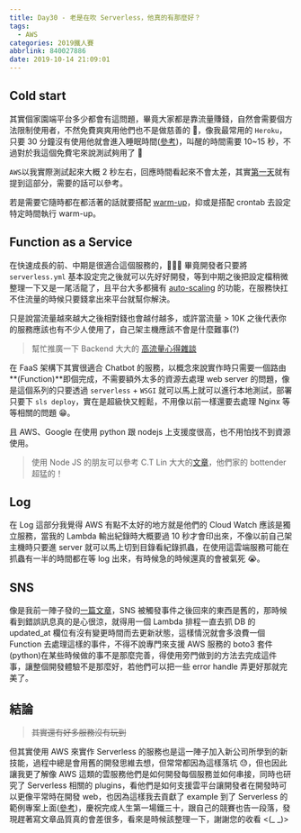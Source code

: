 ```yaml
---
title: Day30 - 老是在吹 Serverless，他真的有那麼好？
tags:
  - AWS
categories: 2019鐵人賽
abbrlink: 840027886
date: 2019-10-14 21:09:01
---
```


## Cold start

其實個家園端平台多少都會有這問題，畢竟大家都是靠流量賺錢，自然會需要個方法限制使用者，不然免費爽爽用他們也不是做慈善的 🤣，像我最常用的 `Heroku`，只要 30 分鐘沒有使用他就會進入睡眠時間([參考](https://devcenter.heroku.com/articles/free-dyno-hours))，叫醒的時間需要 10~15 秒，不過對於我這個免費宅來說測試夠用了 🤣

`AWS`以我實際測試起來大概 2 秒左右，回應時間看起來不會太差，其實[第一天](https://ithelp.ithome.com.tw/articles/10213431)就有提到這部分，需要的話可以參考。

若是需要它隨時都在都活著的話就要搭配 [warm-up](https://ithelp.ithome.com.tw/articles/10226742)，抑或是搭配 crontab 去設定特定時間執行 warm-up。

## Function as a Service

在快速成長的前、中期是很適合這個服務的， 畢竟開發者只要將 `serverless.yml` 基本設定完之後就可以先好好開發，等到中期之後把設定檔稍微整理一下又是一尾活龍了，且平台大多都擁有 [auto-scaling](https://aws.amazon.com/tw/autoscaling/) 的功能，在服務快扛不住流量的時候只要錢拿出來平台就幫你解決。

只是說當流量越來越大之後相對錢也會越付越多，或許當流量 > 10K 之後代表你的服務應該也有不少人使用了，自己架主機應該不會是什麼難事(?)

> 幫忙推廣一下 Backend 大大的 [高流量心得雜談](https://github.com/TritonHo/slides/blob/master/Taipei%202019-10%20talk/concurrency.pdf?fbclid=IwAR3R67wIt5fXPjG3hZNHaVw3tuCVrpNJtIdecTTIiQz0dgT-bZwymIYLYiA)

在 FaaS 架構下其實很適合 Chatbot 的服務，以概念來說實作時只需要一個路由**(Function)**即個完成，不需要額外太多的資源去處理 web server 的問題，像是這個系列的只要透過 `serverless` + `WSGI` 就可以馬上就可以進行本地測試，部署只要下 `sls deploy`，實在是超級快又輕鬆，不用像以前一樣還要去處理 Nginx 等等相關的問題 😁。

且 AWS、Google 在使用 python 跟 nodejs 上支援度很高，也不用怕找不到資源使用。

> 使用 Node JS 的朋友可以參考 C.T Lin 大大的[文章](https://ithelp.ithome.com.tw/users/20103630/ironman/2798)，他們家的 bottender 超猛的！

## Log

在 Log 這部分我覺得 AWS 有點不太好的地方就是他們的 Cloud Watch 應該是獨立服務，當我的 Lambda 輸出紀錄時大概要過 10 秒才會印出來，不像以前自己架主機時只要進 server 就可以馬上切到目錄看紀錄抓蟲，在使用這雲端服務可能在抓蟲有一半的時間都在等 log 出來，有時候急的時候還真的會被氣死 😭。

## SNS

像是我前一陣子發的[一篇文章](https://medium.com/@nijia.lin/use-serverless-corn-to-execute-sns-getendpointattributes-returns-old-data-after-e7df7c09b45b)，SNS 被觸發事件之後回來的東西是舊的，那時候看到錯誤訊息真的是心很涼，就得用一個 Lambda 排程一直去抓 DB 的 updated_at 欄位有沒有變更時間而去更新狀態，這樣情況就會多浪費一個 Function 去處理這樣的事件，不得不說專門來支援 AWS 服務的 boto3 套件(python)在某些時候做的事不是那麼完善，得使用旁門做到的方法去完成這件事，讓整個開發體驗不是那麼好，若他們可以把一些 error handle 弄更好那就完美了。

## 結論

> ~~其實還有好多服務沒有玩到~~

但其實使用 AWS 來實作 Serverless 的服務也是這一陣子加入新公司所學到的新技能，過程中總是會用舊的開發思維去想，但常常都因為這樣落坑 😓，但也因此讓我更了解像 AWS 這類的雲服務他們是如何開發每個服務並如何串接，同時也研究了 Serverless 相關的 plugins，看他們是如何支援雲平台讓開發者在開發時可以更像平常時在開發 web，也因為這樣我去貢獻了 example 到了 Serverless 的範例專案上面([參考](https://github.com/serverless/examples/pulls?q=is%3Apr+author%3Alouis70109+is%3Aclosed))，慶祝完成人生第一場鐵三十，跟自己的競賽也告一段落，發現趕著寫文章品質真的會差很多，看來是時候該整理一下，謝謝您的收看 <(\_ \_)>
